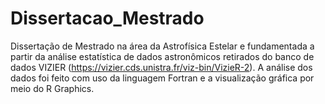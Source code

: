 # Dissertacao_Mestrado
 Dissertação de Mestrado na área da Astrofísica Estelar e fundamentada a partir da análise estatística de dados astronômicos retirados do banco de dados VIZIER (https://vizier.cds.unistra.fr/viz-bin/VizieR-2). A análise dos dados foi feito com uso da linguagem Fortran e a visualização gráfica por meio do R Graphics.

